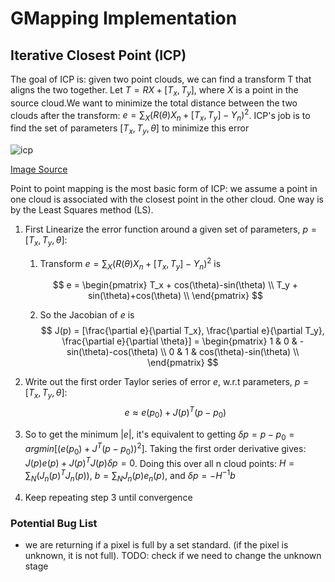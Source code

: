 # GMapping Implementation

## Iterative Closest Point (ICP) 
The goal of ICP is: given two point clouds, we can find a transform T that aligns the two together. Let $T=RX+[T_x, T_y]$, where $X$ is a point in the source cloud.We want to minimize the total distance between the two clouds after the transform: $e = \sum_X (R(\theta)X_n+[T_x, T_y]-Y_n)^2$. ICP's job is to find the set of parameters $[T_x,T_y,\theta]$ to minimize this error


![icp](https://github.com/RicoJia/The-Dream-Robot/assets/39393023/095634fa-3a1f-4bc6-9df6-b05835da7669)

[Image Source](https://www.researchgate.net/figure/An-advantage-point-to-plane-over-point-to-point-method_fig1_267784785)

Point to point mapping is the most basic form of ICP: we assume a point in one cloud is associated with the closest point in the other cloud. One way is by the Least Squares method (LS). 

1. First Linearize the error function around a given set of parameters, $p=[T_x, T_y, \theta]$: 

    1. Transform $e = \sum_X (R(\theta)X_n+[T_x, T_y]-Y_n)^2$ is 

    $$
    e = 
    \begin{pmatrix}
    T_x + cos(\theta)-sin(\theta) \\
    T_y + sin(\theta)+cos(\theta) \\
    \end{pmatrix}
    $$

    2. So the Jacobian of $e$ is
    $$
    J(p) = [\frac{\partial e}{\partial T_x}, \frac{\partial e}{\partial T_y}, \frac{\partial e}{\partial \theta}]
    =
    \begin{pmatrix}
    1 & 0 & -sin(\theta)-cos(\theta) \\
    0 & 1 & cos(\theta)-sin(\theta) \\
    \end{pmatrix}
    $$

2. Write out the first order Taylor series of error $e$, w.r.t parameters, $p=[T_x, T_y, \theta]$:
    $$
    e \approx e(p_0) + J(p)^T(p - p_0)
    $$

3. So to get the minimum $|e|$, it's equivalent to getting $\delta p = p-p_0 = argmin[(e(p_0) + J^T(p - p_0))^2]$. Taking the first order derivative gives: $J(p)e(p) + J(p)^TJ(p) \delta p = 0$. Doing this over all n cloud points: $H = \sum_N(J_n(p)^TJ_n(p))$, $b=\sum_N J_n(p)e_n(p)$, and $\delta p = -H^{-1}b$

4. Keep repeating step 3 until convergence

### Potential Bug List
- we are returning if a pixel is full by a set standard. (if the pixel is unknown, it is not full). TODO: check if we need to change the unknown stage